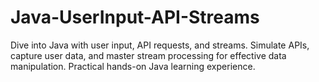 # Java-UserInput-API-Streams
Dive into Java with user input, API requests, and streams. Simulate APIs, capture user data, and master stream processing for effective data manipulation. Practical hands-on Java learning experience.
